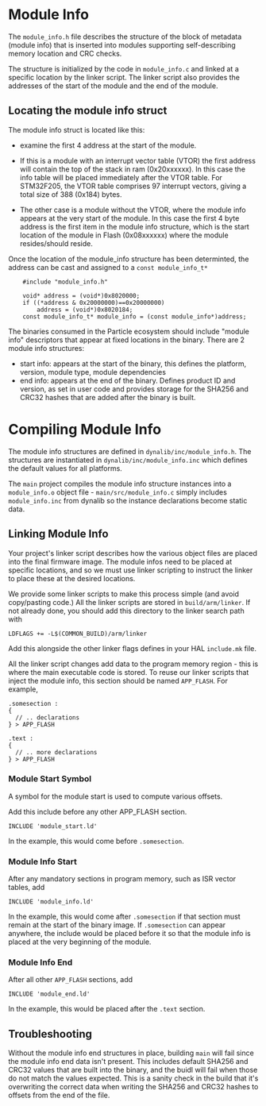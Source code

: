 # Module Info

The `module_info.h` file describes the structure of the block of metadata (module info) that is
inserted into modules supporting self-describing memory location and CRC checks.

The structure is initialized by the code in `module_info.c` and linked at a specific
location by the linker script. The linker script also provides the addresses of the
start of the module and the end of the module.

## Locating the module info struct

The module info struct is located like this:

- examine the first 4 address at the start of the module.

- If this is a module with an interrupt vector table (VTOR) the first address
will contain the top of the stack in ram (0x20xxxxxx). In this case the info table
will be placed immediately after the VTOR table. For STM32F205, the VTOR table
comprises 97 interrupt vectors, giving a total size of 388 (0x184) bytes.

- The other case is a module without the VTOR, where the module info appears at
the very start of the module. In this case the first 4 byte address is the first item
in the module info structure, which is the start location of the module in Flash
(0x08xxxxxx) where the module resides/should reside.

Once the location of the module_info structure has been determinted, the address
can be cast and assigned to a `const module_info_t*`

```
    #include "module_info.h"

    void* address = (void*)0x8020000;
    if ((*address & 0x20000000)==0x20000000)
        address = (void*)0x8020184;
    const module_info_t* module_info = (const module_info*)address;
```

The binaries consumed in the Particle ecosystem should include "module info" descriptors that appear at fixed locations in the binary. There are 2 module info structures:

- start info: appears at the start of the binary, this defines the platform, version, module type, module dependencies
- end info: appears at the end of the binary. Defines product ID and version, as set in user code and provides storage for the SHA256 and CRC32 hashes that are added after the binary is built.


# Compiling Module Info

The module info structures are defined in `dynalib/inc/module_info.h`.  The structures are instantiated in `dynalib/inc/module_info.inc` which defines the default values for all platforms.

The `main` project compiles the module info structure instances into a `module_info.o` object file - `main/src/module_info.c` simply includes `module_info.inc` from dynalib so the instance declarations become static data.

## Linking Module Info

Your project's linker script describes how the various object files are placed into the final firmware image. The module infos need to be placed at specific locations, and so we must use linker scripting to instruct the linker to place these at the desired locations.

We provide some linker scripts to make this process simple (and avoid copy/pasting code.) All the linker scripts are stored in `build/arm/linker`. If not already done, you should add this directory to the linker search path with

```
LDFLAGS += -L$(COMMON_BUILD)/arm/linker
```

Add this alongside the other linker flags defines in your HAL `include.mk` file.


All the linker script changes add data to the program memory region - this is where the main executable code is stored. To reuse our linker scripts that inject the module info, this section should be named `APP_FLASH`. For example,

```
.somesection :
{
  // .. declarations
} > APP_FLASH

.text :
{
  // .. more declarations
} > APP_FLASH
```


### Module Start Symbol

A symbol for the module start is used to compute various offsets.

Add this include before any other APP_FLASH section.
```
INCLUDE 'module_start.ld'
```

In the example, this would come before `.somesection`.

### Module Info Start

After any mandatory sections in program memory, such as ISR vector tables, add

```
INCLUDE 'module_info.ld'
```

In the example, this would come after `.somesection` if that section must remain at the start of the binary image. If `.somesection` can appear anywhere, the include would be placed before it so that the module info is placed at the very beginning of the module.


### Module Info End

After all other `APP_FLASH` sections, add

```
INCLUDE 'module_end.ld'
```

In the example, this would be placed after the `.text` section.



## Troubleshooting

Without the module info end structures in place, building `main` will fail since the module info end data isn't present. This includes default SHA256 and CRC32 values that are built into the binary, and the buidl will fail when those do not match the values expected.  This is a sanity check in the build that it's overwriting the correct data when writing the SHA256 and CRC32 hashes to offsets from the end of the file.





